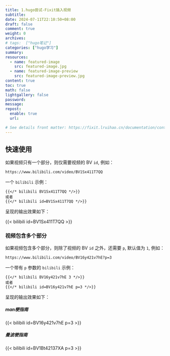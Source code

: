 ```yaml
---
title: 1.hugo尝试-Fixit插入视频
subtitle:
date: 2024-07-11T22:10:50+08:00
draft: false
comment: true
weight: 0
archives: 
# tags:  ["hugo笔记"]
categories: ["hugo学习"]
summary:
resources:
  - name: featured-image
    src: featured-image.jpg
  - name: featured-image-preview
    src: featured-image-preview.jpg
content: true
toc: true
math: false
lightgallery: false
password:
message:
repost:
  enable: true
  url:

# See details front matter: https://fixit.lruihao.cn/documentation/content-management/introduction/#front-matter
---
```


<!--more-->

## 快速使用

如果视频只有一个部分，则仅需要视频的 BV `id`, 例如：

```code
https://www.bilibili.com/video/BV1Sx411T7QQ
```

一个 `bilibili` 示例：

```go-html-template
{{</* bilibili BV1Sx411T7QQ */>}}
或者
{{</* bilibili id=BV1Sx411T7QQ */>}}
```

呈现的输出效果如下：

{{< bilibili id=BV1Sx411T7QQ >}}

### 视频包含多个部分
如果视频包含多个部分，则除了视频的 BV `id` 之外，还需要 `p`, 默认值为 `1`, 例如：

```code
https://www.bilibili.com/video/BV16y421v7hE?p=3
```

一个带有 `p` 参数的 `bilibili` 示例：

```go-html-template
{{</* bilibili BV16y421v7hE 3 */>}}
或者
{{</* bilibili id=BV16y421v7hE p=3 */>}}
```

呈现的输出效果如下：
##### man梗指南
{{< bilibili id=BV16y421v7hE p=3 >}}
##### 曼波梗指南
{{< bilibili id=BV1Bt42137XA p=3 >}}

